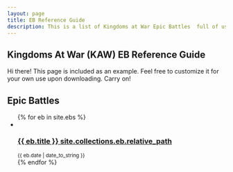 ```yaml
---
layout: page
title: EB Reference Guide
description: This is a list of Kingdoms at War Epic Battles  full of usefule tips and instructions on how to beat them.
---
```


## Kingdoms At War (KAW) EB Reference Guide

<p class="message">
    Hi there! This page is included as an example. Feel free to customize it for your own use upon downloading. Carry on!
</p>
<div class="related">
    <h2>Epic Battles</h2>
    <ul class="related-posts">
        {% for eb in site.ebs %}
        <li>
        <div><img src="" /></div>
            <h3>
                <a href="{{ eb.url }}">
                  {{ eb.title }}
                  site.collections.eb.relative_path
                  </a>
            </h3> <small>{{ eb.date | date_to_string }}</small>
        </li>
        {% endfor %}
    </ul>
</div>



